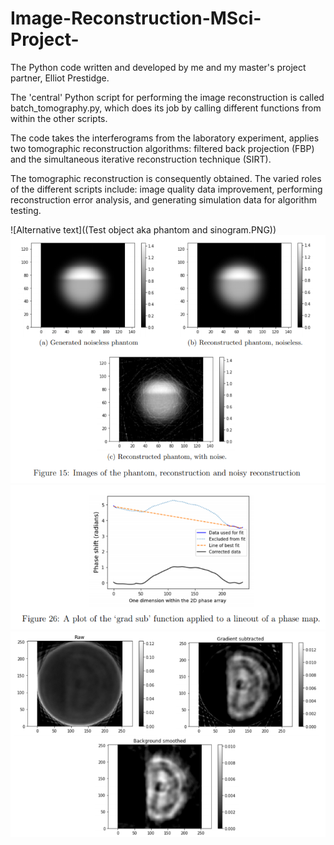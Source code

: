 # Image-Reconstruction-MSci-Project-
The Python code written and developed by me and my master's project partner, Elliot Prestidge. 

The 'central' Python script for performing the image reconstruction is called batch_tomography.py, which does its job by calling different functions from within the other scripts.

The code takes the interferograms from the laboratory experiment, applies two tomographic reconstruction algorithms: filtered back projection (FBP) and the simultaneous iterative reconstruction technique (SIRT).

The tomographic reconstruction is consequently obtained. The varied roles of the different scripts include: image quality data improvement, performing reconstruction error analysis, and generating simulation data for algorithm testing. 


![Alternative text]((Test object aka phantom and sinogram.PNG))
![Alternative text](reconstructions.PNG)
![Alternative text](Example_of_data_improvement_visual.PNG)
![Alternative text](Images_showing_data_improvement.PNG)
